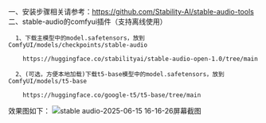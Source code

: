 一、安装步骤相关请参考：https://github.com/Stability-AI/stable-audio-tools
二、stable-audio的comfyui插件（支持离线使用）
```
  1、下载主模型中的model.safetensors，放到ComfyUI/models/checkpoints/stable-audio

    https://huggingface.co/stabilityai/stable-audio-open-1.0/tree/main

  2、(可选，方便本地加载)下载t5-base模型中的model.safetensors，放到ComfyUI/models/t5-base

    https://huggingface.co/google-t5/t5-base/tree/main
```
效果图如下：
![stable audio-2025-06-15 16-16-26屏幕截图](https://github.com/user-attachments/assets/d0b0fca9-f545-43a6-a1df-edc3c6a1fb8c)

